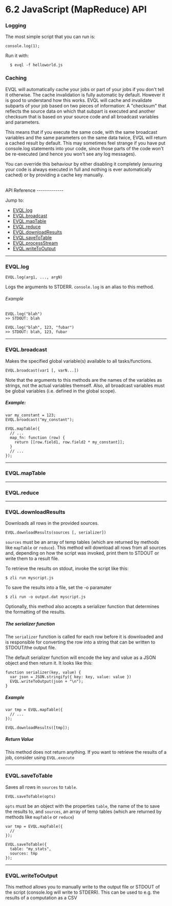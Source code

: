 6.2 JavaScript (MapReduce) API
==============================

### Logging

The most simple script that you can run is:

    console.log(1);

Run it with:

      $ evql -f helloworld.js


### Caching

EVQL will automatically cache your jobs or part of your jobs if you don't tell
it otherwise. The cache invalidation is fully automatic by default. However
it is good to understand how this works. EVQL will cache and invalidate subparts
of your job based on two pieces of information: A "checksum" that reflects the
source data on which that subpart is executed and another checksum that is
based on your source code and all broadcast variables and parameters.

This means that if you execute the same code, with the same broadcast variables
and the same parameters on the same data twice, EVQL will return a cached result
by default. This may sometimes feel strange if you have put console.log statements
into your code, since those parts of the code won't be re-executed (and hence
you won't see any log messages).

You can override this behaviour by either disabling it completely (ensuring
your code is always executed in full and nothing is ever automatically cached)
or by providing a cache key manually.


<br />
API Reference
-------------

Jump to:

  - [EVQL.log](#z1-log)
  - [EVQL.broadcast](#z1-broadcast)
  - [EVQL.mapTable](#z1-maptable)
  - [EVQL.reduce](#z1-reduce)
  - [EVQL.downloadResults](#z1-downloadresults)
  - [EVQL.saveToTable](#z1-savetotable)
  - [EVQL.processStream](#z1-processtream)
  - [EVQL.writeToOutput](#z1-writetooutput)

---
### EVQL.log

    EVQL.log(arg1, ..., argN)

Logs the arguments to STDERR. `console.log` is an alias to this method.

###### Example

    EVQL.log("blah")
    >> STDOUT: blah

    EVQL.log("blah", 123, "fubar")
    >> STDOUT: blah, 123, fubar

---
### EVQL.broadcast

Makes the specified global variable(s) available to all tasks/functions.

    EVQL.broadcast(var1 [, varN...])

Note that the arguments to this methods are the names of the variables as
strings, not the actual variables themself. Also, all broadcast variables must
be global variables (i.e. defined in the global scope).

##### Example:

    var my_constant = 123;
    EVQL.broadcast("my_constant");

    EVQL.mapTable({
      // ...
      map_fn: function (row) {
        return [[row.field1, row.field2 * my_constant]];
      }
      // ...
    });

---
### EVQL.mapTable

---

### EVQL.reduce

---
### EVQL.downloadResults

Downloads all rows in the provided sources.

    EVQL.downloadResults(sources [, serializer])

`sources` must be an array of temp tables (which are returned by methods like
`mapTable` or `reduce`). This method will download all rows from all sources and,
depending on how the script was invoked, print them to STDOUT or write them to
a result file.

To retrieve the results on stdout, invoke the script like this:

    $ zli run myscript.js

To save the results into a file, set the -o paramater

    $ zli run -o output.dat myscript.js


Optionally, this method also accepts a serializer function that determines the
formatting of the results.

##### The serializer function

The `serializer` function is called for each row before it is downloaded and
is responsible for converting the row into a string that can be written to
STDOUT/the output file.

The default serializer function will encode the key and value as a JSON
object and then return it. It looks like this:

    function serializer(key, value) {
      var json = JSON.stringify({ key: key, value: value })
      EVQL.writeToOutput(json + "\n");
    }

##### Example

    var tmp = EVQL.mapTable({
      // ...
    });

    EVQL.downloadResults([tmp]);

##### Return Value

This method does not return anything. If you want to retrieve the results of
a job, consider using `EVQL.execute`

---
### EVQL.saveToTable

Saves all rows in `sources` to `table`.

    EVQL.saveToTable(opts)

`opts` must be an object with the properties `table`, the name of the to save the results to, and `sources`,
an array of temp tables (which are returned by methods like `mapTable` or `reduce`)

    var tmp = EVQL.mapTable({
      //
    });

    EVQL.saveToTable({
      table: "my_stats",
      sources: tmp
    });

---
### EVQL.writeToOutput

This method allows you to manually write to the output file or STDOUT of the
script (console.log will write to STDERR). This can be used to e.g. the
results of a computation as a CSV
